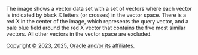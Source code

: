 The image shows a vector data set with a set of vectors where each vector is
            indicated by black X letters (or crosses) in the vector space. There is a red X in the
            center of the image, which represents the query vector, and a pale blue field around the
            red X vector that contains the five most similar vectors. All other vectors in the
            vector space are excluded.

[Copyright © 2023, 2025, Oracle and/or its affiliates.](../../../dcommon/html/cpyr.htm)


